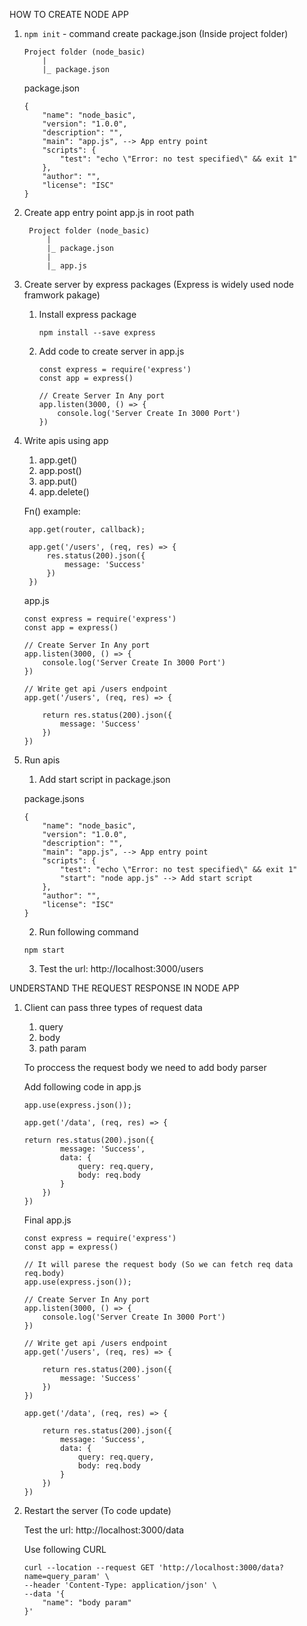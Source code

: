 HOW TO CREATE NODE APP

1. `npm init` - command create package.json (Inside project folder)

    ```
    Project folder (node_basic)
        |
        |_ package.json
    ```

    package.json

    ```
    {
        "name": "node_basic",
        "version": "1.0.0",
        "description": "",
        "main": "app.js", --> App entry point
        "scripts": {
            "test": "echo \"Error: no test specified\" && exit 1"
        },
        "author": "",
        "license": "ISC"
    }
    ```

3. Create app entry point app.js in root path

   ```
    Project folder (node_basic)
        |
        |_ package.json
        |
        |_ app.js
   ```

5. Create server by express packages (Express is widely used node framwork pakage)

    1. Install express package

        ```
        npm install --save express
        ```

    2. Add code to create server in app.js

        ```
        const express = require('express')
        const app = express()

        // Create Server In Any port
        app.listen(3000, () => {
            console.log('Server Create In 3000 Port')
        })
        ``` 

6. Write apis using app
    1. app.get()
    2. app.post()
    3. app.put()
    4. app.delete()


    Fn() example: 

        app.get(router, callback);
        
        app.get('/users', (req, res) => {
            res.status(200).json({
                message: 'Success'
            })
        })
        

    app.js
    
    ```
    const express = require('express')
    const app = express()

    // Create Server In Any port
    app.listen(3000, () => {
        console.log('Server Create In 3000 Port')
    })

    // Write get api /users endpoint
    app.get('/users', (req, res) => {

        return res.status(200).json({
            message: 'Success'
        })
    })
    ```

7. Run apis
    1. Add start script in package.json

    package.jsons
    ```
    {
        "name": "node_basic",
        "version": "1.0.0",
        "description": "",
        "main": "app.js", --> App entry point
        "scripts": {
            "test": "echo \"Error: no test specified\" && exit 1"
            "start": "node app.js" --> Add start script
        },
        "author": "",
        "license": "ISC"
    }
    ```

    2. Run following command
    
    `npm start`

    3. Test the url: http://localhost:3000/users


UNDERSTAND THE REQUEST RESPONSE IN NODE APP

1. Client can pass three types of request data
    1. query
    2. body 
    3. path param

    To proccess the request body we need to add body parser 

    Add following code in app.js

    ```
    app.use(express.json());

    app.get('/data', (req, res) => {

    return res.status(200).json({
            message: 'Success',
            data: {
                query: req.query,
                body: req.body
            }
        })
    })
    ```
    
    Final app.js
    
    ```
    const express = require('express')
    const app = express()

    // It will parese the request body (So we can fetch req data req.body)
    app.use(express.json());

    // Create Server In Any port
    app.listen(3000, () => {
        console.log('Server Create In 3000 Port')
    })

    // Write get api /users endpoint
    app.get('/users', (req, res) => {

        return res.status(200).json({
            message: 'Success'
        })
    })

    app.get('/data', (req, res) => {

        return res.status(200).json({
            message: 'Success',
            data: {
                query: req.query,
                body: req.body
            }
        })
    })
    ```

2. Restart the server (To code update)

    Test the url: http://localhost:3000/data

    Use following CURL

    ```
    curl --location --request GET 'http://localhost:3000/data?name=query_param' \
    --header 'Content-Type: application/json' \
    --data '{
        "name": "body param"
    }'
    ```

